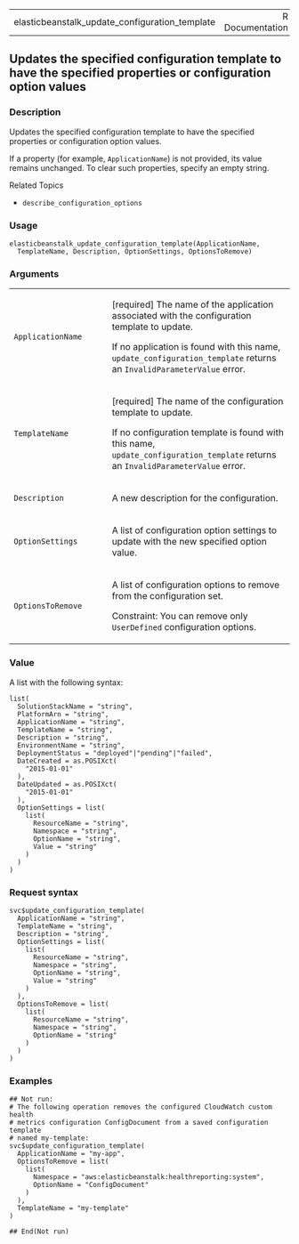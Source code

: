 <table style="width: 100%;">
<tbody>
<tr class="odd">
<td>elasticbeanstalk_update_configuration_template</td>
<td style="text-align: right;">R Documentation</td>
</tr>
</tbody>
</table>

## Updates the specified configuration template to have the specified properties or configuration option values

### Description

Updates the specified configuration template to have the specified
properties or configuration option values.

If a property (for example, `ApplicationName`) is not provided, its
value remains unchanged. To clear such properties, specify an empty
string.

Related Topics

-   `describe_configuration_options`

### Usage

    elasticbeanstalk_update_configuration_template(ApplicationName,
      TemplateName, Description, OptionSettings, OptionsToRemove)

### Arguments

<table>
<colgroup>
<col style="width: 35%" />
<col style="width: 65%" />
</colgroup>
<tbody>
<tr class="odd">
<td><code
id="elasticbeanstalk_update_configuration_template_:_ApplicationName">ApplicationName</code></td>
<td><p>[required] The name of the application associated with the
configuration template to update.</p>
<p>If no application is found with this name,
<code>update_configuration_template</code> returns an
<code>InvalidParameterValue</code> error.</p></td>
</tr>
<tr class="even">
<td><code
id="elasticbeanstalk_update_configuration_template_:_TemplateName">TemplateName</code></td>
<td><p>[required] The name of the configuration template to update.</p>
<p>If no configuration template is found with this name,
<code>update_configuration_template</code> returns an
<code>InvalidParameterValue</code> error.</p></td>
</tr>
<tr class="odd">
<td><code
id="elasticbeanstalk_update_configuration_template_:_Description">Description</code></td>
<td><p>A new description for the configuration.</p></td>
</tr>
<tr class="even">
<td><code
id="elasticbeanstalk_update_configuration_template_:_OptionSettings">OptionSettings</code></td>
<td><p>A list of configuration option settings to update with the new
specified option value.</p></td>
</tr>
<tr class="odd">
<td><code
id="elasticbeanstalk_update_configuration_template_:_OptionsToRemove">OptionsToRemove</code></td>
<td><p>A list of configuration options to remove from the configuration
set.</p>
<p>Constraint: You can remove only <code>UserDefined</code>
configuration options.</p></td>
</tr>
</tbody>
</table>

### Value

A list with the following syntax:

    list(
      SolutionStackName = "string",
      PlatformArn = "string",
      ApplicationName = "string",
      TemplateName = "string",
      Description = "string",
      EnvironmentName = "string",
      DeploymentStatus = "deployed"|"pending"|"failed",
      DateCreated = as.POSIXct(
        "2015-01-01"
      ),
      DateUpdated = as.POSIXct(
        "2015-01-01"
      ),
      OptionSettings = list(
        list(
          ResourceName = "string",
          Namespace = "string",
          OptionName = "string",
          Value = "string"
        )
      )
    )

### Request syntax

    svc$update_configuration_template(
      ApplicationName = "string",
      TemplateName = "string",
      Description = "string",
      OptionSettings = list(
        list(
          ResourceName = "string",
          Namespace = "string",
          OptionName = "string",
          Value = "string"
        )
      ),
      OptionsToRemove = list(
        list(
          ResourceName = "string",
          Namespace = "string",
          OptionName = "string"
        )
      )
    )

### Examples

    ## Not run: 
    # The following operation removes the configured CloudWatch custom health
    # metrics configuration ConfigDocument from a saved configuration template
    # named my-template:
    svc$update_configuration_template(
      ApplicationName = "my-app",
      OptionsToRemove = list(
        list(
          Namespace = "aws:elasticbeanstalk:healthreporting:system",
          OptionName = "ConfigDocument"
        )
      ),
      TemplateName = "my-template"
    )

    ## End(Not run)
